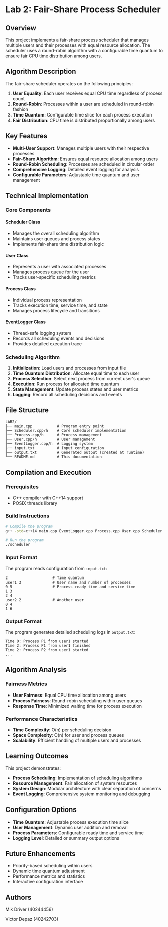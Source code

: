 # Lab 2: Fair-Share Process Scheduler

## Overview
This project implements a fair-share process scheduler that manages multiple users and their processes with equal resource allocation. The scheduler uses a round-robin algorithm with a configurable time quantum to ensure fair CPU time distribution among users.

## Algorithm Description
The fair-share scheduler operates on the following principles:
1. **User Equality**: Each user receives equal CPU time regardless of process count
2. **Round-Robin**: Processes within a user are scheduled in round-robin fashion
3. **Time Quantum**: Configurable time slice for each process execution
4. **Fair Distribution**: CPU time is distributed proportionally among users

## Key Features
- **Multi-User Support**: Manages multiple users with their respective processes
- **Fair-Share Algorithm**: Ensures equal resource allocation among users
- **Round-Robin Scheduling**: Processes are scheduled in circular order
- **Comprehensive Logging**: Detailed event logging for analysis
- **Configurable Parameters**: Adjustable time quantum and user management

## Technical Implementation

### Core Components

#### Scheduler Class
- Manages the overall scheduling algorithm
- Maintains user queues and process states
- Implements fair-share time distribution logic

#### User Class
- Represents a user with associated processes
- Manages process queue for the user
- Tracks user-specific scheduling metrics

#### Process Class
- Individual process representation
- Tracks execution time, service time, and state
- Manages process lifecycle and transitions

#### EventLogger Class
- Thread-safe logging system
- Records all scheduling events and decisions
- Provides detailed execution trace

### Scheduling Algorithm
1. **Initialization**: Load users and processes from input file
2. **Time Quantum Distribution**: Allocate equal time to each user
3. **Process Selection**: Select next process from current user's queue
4. **Execution**: Run process for allocated time quantum
5. **State Management**: Update process states and user metrics
6. **Logging**: Record all scheduling decisions and events

## File Structure
```
LAB2/
├── main.cpp           # Program entry point
├── Scheduler.cpp/h    # Core scheduler implementation
├── Process.cpp/h      # Process management
├── User.cpp/h         # User management
├── EventLogger.cpp/h  # Logging system
├── input.txt          # Input configuration
├── output.txt         # Generated output (created at runtime)
└── README.md          # This documentation
```

## Compilation and Execution

### Prerequisites
- C++ compiler with C++14 support
- POSIX threads library

### Build Instructions
```bash
# Compile the program
g++ -std=c++14 main.cpp EventLogger.cpp Process.cpp User.cpp Scheduler.cpp -o scheduler -pthread

# Run the program
./scheduler
```

### Input Format
The program reads configuration from `input.txt`:
```
2                    # Time quantum
user1 3              # User name and number of processes
0 5                  # Process ready time and service time
1 3
2 4
user2 2              # Another user
0 4
1 6
```

### Output Format
The program generates detailed scheduling logs in `output.txt`:
```
Time 0: Process P1 from user1 started
Time 2: Process P1 from user1 finished
Time 2: Process P2 from user1 started
...
```

## Algorithm Analysis

### Fairness Metrics
- **User Fairness**: Equal CPU time allocation among users
- **Process Fairness**: Round-robin scheduling within user queues
- **Response Time**: Minimized waiting time for process execution

### Performance Characteristics
- **Time Complexity**: O(n) per scheduling decision
- **Space Complexity**: O(n) for user and process queues
- **Scalability**: Efficient handling of multiple users and processes

## Learning Outcomes
This project demonstrates:
- **Process Scheduling**: Implementation of scheduling algorithms
- **Resource Management**: Fair allocation of system resources
- **System Design**: Modular architecture with clear separation of concerns
- **Event Logging**: Comprehensive system monitoring and debugging

## Configuration Options
- **Time Quantum**: Adjustable process execution time slice
- **User Management**: Dynamic user addition and removal
- **Process Parameters**: Configurable ready time and service time
- **Logging Level**: Detailed or summary output options

## Future Enhancements
- Priority-based scheduling within users
- Dynamic time quantum adjustment
- Performance metrics and statistics
- Interactive configuration interface

## Authors
Mik Driver (40244456)

Victor Depaz (40242703)
